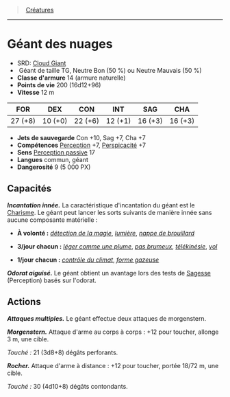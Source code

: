 ﻿---
!MonsterHD
Type: Géant
Size: TG
Alignment: Neutre Bon (50 %) ou Neutre Mauvais (50 %)
ArmorClass: 14 (armure naturelle)
HitPoints: 200 (16d12+96)
Speed: 12 m
Strength: 27 (+8)
Dexterity: 10 (+0)
Constitution: 22 (+6)
Intelligence: 12 (+1)
Wisdom: 16 (+3)
Charisma: 16 (+3)
SavingThrows: Con +10, Sag +7, Cha +7
Skills: '[Perception](hd_abilities_wisdom_perception.md) +7, [Perspicacité](hd_abilities_wisdom_perspicacite.md) +7'
Senses: '[Perception passive](hd_abilities_dexterity_perception_passive.md) 17'
Languages: commun, géant
Challenge: 9 (5 000 PX)
Id: monsters_hd.md#géant-des-nuages
ParentLink: monsters_hd.md#créatures
Name: Géant des nuages
ParentName: Créatures
NameLevel: 1
AltName: '[Cloud Giant](srd_monsters_cloud_giant.md)'
Attributes: {}
---
> [Créatures](hd_monsters.md)

---

# Géant des nuages

- SRD: [Cloud Giant](srd_monsters_cloud_giant.md)
-  Géant de taille TG, Neutre Bon (50 %) ou Neutre Mauvais (50 %)
- **Classe d'armure** 14 (armure naturelle)
- **Points de vie** 200 (16d12+96)
- **Vitesse** 12 m

|FOR|DEX|CON|INT|SAG|CHA|
|---|---|---|---|---|---|
|27 (+8)|10 (+0)|22 (+6)|12 (+1)|16 (+3)|16 (+3)|

- **Jets de sauvegarde** Con +10, Sag +7, Cha +7
- **Compétences** [Perception](hd_abilities_wisdom_perception.md) +7, [Perspicacité](hd_abilities_wisdom_perspicacite.md) +7
- **Sens** [Perception passive](hd_abilities_dexterity_perception_passive.md) 17
- **Langues** commun, géant
- **Dangerosité** 9 (5 000 PX)

## Capacités

**_Incantation innée._** La caractéristique d'incantation du géant est le [Charisme](hd_abilities_charisma.md). Le géant peut lancer les sorts suivants de manière innée sans aucune composante matérielle :

* **À volonté :** _[détection de la magie](hd_spells_detection_de_la_magie.md)_, _[lumière](hd_spells_lumiere.md)_, _[nappe de brouillard](hd_spells_nappe_de_brouillard.md)_

* **3/jour chacun :** _[léger comme une plume](hd_spells_leger_comme_une_plume.md)_, _[pas brumeux](hd_spells_pas_brumeux.md)_, _[télékinésie](hd_spells_telekinesie.md)_, _[vol](hd_spells_vol.md)_

* **1/jour chacun :** _[contrôle du climat](hd_spells_controle_du_climat.md)_, _[forme gazeuse](hd_spells_forme_gazeuse.md)_

**_Odorat aiguisé._** Le géant obtient un avantage lors des tests de [Sagesse](hd_abilities_wisdom.md) (Perception) basés sur l'odorat.

## Actions

**_Attaques multiples._** Le géant effectue deux attaques de morgenstern.

**_Morgenstern._** Attaque d'arme au corps à corps : +12 pour toucher, allonge 3 m, une cible.

_Touché :_ 21 (3d8+8) dégâts perforants.

**_Rocher._** Attaque d'arme à distance : +12 pour toucher, portée 18/72 m, une cible.

_Touché :_ 30 (4d10+8) dégâts contondants.

